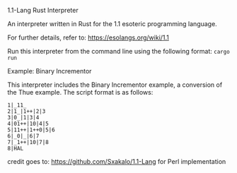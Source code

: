 1.1-Lang Rust Interpreter

An interpreter written in Rust for the 1.1 esoteric programming language.

For further details, refer to: https://esolangs.org/wiki/1.1

Run this interpreter from the command line using the following format: `cargo run`

Example:
Binary Incrementor

This interpreter includes the Binary Incrementor example, a conversion of the Thue example. The script format is as follows:

````
1|_11_
2|1_|1++|2|3
3|0_|1|3|4
4|01++|10|4|5
5|11++|1++0|5|6
6|_0|_|6|7
7|_1++|10|7|8
8|HAL
````
credit goes to: https://github.com/Sxakalo/1.1-Lang for Perl implementation
